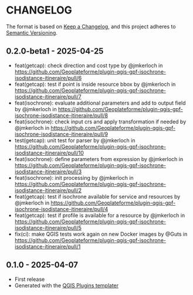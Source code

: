 # CHANGELOG

The format is based on [Keep a Changelog](https://keepachangelog.com/), and this project adheres to [Semantic Versioning](https://semver.org/).

<!--

Unreleased

## version_tag - YYYY-DD-mm

### Added

### Changed

### Removed

-->

## 0.2.0-beta1 - 2025-04-25

* feat(getcap): check direction and cost type by @jmkerloch in <https://github.com/Geoplateforme/plugin-qgis-gpf-isochrone-isodistance-itineraire/pull/6>
* feat(getcap): test if point is inside resource bbox by @jmkerloch in <https://github.com/Geoplateforme/plugin-qgis-gpf-isochrone-isodistance-itineraire/pull/7>
* feat(isochrone): evaluate additional parameters and add to output field by @jmkerloch in <https://github.com/Geoplateforme/plugin-qgis-gpf-isochrone-isodistance-itineraire/pull/8>
* feat(isochrone): check input crs and apply transformation if needed by @jmkerloch in <https://github.com/Geoplateforme/plugin-qgis-gpf-isochrone-isodistance-itineraire/pull/9>
* test(getcap): unit test for parser by @jmkerloch in <https://github.com/Geoplateforme/plugin-qgis-gpf-isochrone-isodistance-itineraire/pull/10>
* feat(isochrone): define parameters from expression by @jmkerloch in <https://github.com/Geoplateforme/plugin-qgis-gpf-isochrone-isodistance-itineraire/pull/3>
* feat(isochrone): init processing by @jmkerloch in <https://github.com/Geoplateforme/plugin-qgis-gpf-isochrone-isodistance-itineraire/pull/2>
* feat(getcap): test if isochrone available for service and resources by @jmkerloch in <https://github.com/Geoplateforme/plugin-qgis-gpf-isochrone-isodistance-itineraire/pull/4>
* feat(getcap): test if profile is available for a resource by @jmkerloch in <https://github.com/Geoplateforme/plugin-qgis-gpf-isochrone-isodistance-itineraire/pull/5>
* fix(ci): make QGIS tests work again on new Docker images by @Guts in <https://github.com/Geoplateforme/plugin-qgis-gpf-isochrone-isodistance-itineraire/pull/1>

## 0.1.0 - 2025-04-07

* First release
* Generated with the [QGIS Plugins templater](https://oslandia.gitlab.io/qgis/template-qgis-plugin/)
